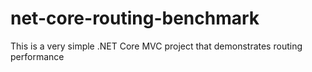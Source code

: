 # net-core-routing-benchmark

This is a very simple .NET Core MVC project that demonstrates routing performance
